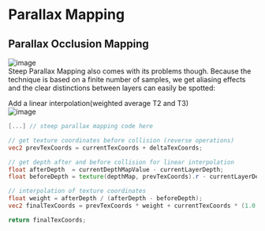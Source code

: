 # Parallax Mapping
## Parallax Occlusion Mapping
![image](https://user-images.githubusercontent.com/98029669/214448247-19684245-21cb-434a-895e-1e401f46cb8f.png)  
Steep Parallax Mapping also comes with its problems though. Because the technique is based on a finite number of samples, we get aliasing effects and the clear distinctions between layers can easily be spotted:

Add a linear interpolation(weighted average T2 and T3)  
![image](https://user-images.githubusercontent.com/98029669/214448373-555d3f99-83f3-478f-9bbe-c5e5f2a52f9c.png)
```GLSL
[...] // steep parallax mapping code here

// get texture coordinates before collision (reverse operations)
vec2 prevTexCoords = currentTexCoords + deltaTexCoords;

// get depth after and before collision for linear interpolation
float afterDepth  = currentDepthMapValue - currentLayerDepth;
float beforeDepth = texture(depthMap, prevTexCoords).r - currentLayerDepth + layerDepth;

// interpolation of texture coordinates
float weight = afterDepth / (afterDepth - beforeDepth);
vec2 finalTexCoords = prevTexCoords * weight + currentTexCoords * (1.0 - weight);

return finalTexCoords;
```
